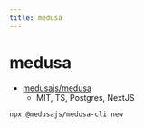 ```yaml
---
title: medusa
---
```


# medusa

- [medusajs/medusa](https://github.com/medusajs/medusa)
  - MIT, TS, Postgres, NextJS

```bash
npx @medusajs/medusa-cli new
```
